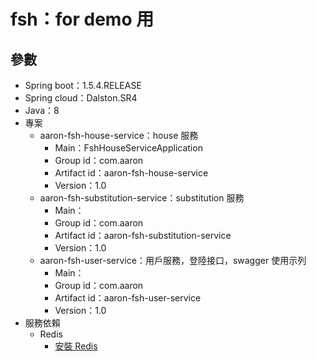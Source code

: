 # fsh：for demo 用

## 參數
- Spring boot：1.5.4.RELEASE
- Spring cloud：Dalston.SR4
- Java：8
- 專案
    - aaron-fsh-house-service：house 服務
        - Main：FshHouseServiceApplication
        - Group id：com.aaron
        - Artifact id：aaron-fsh-house-service
        - Version：1.0
    - aaron-fsh-substitution-service：substitution 服務
        - Main：
        - Group id：com.aaron
        - Artifact id：aaron-fsh-substitution-service
        - Version：1.0
    - aaron-fsh-user-service：用戶服務，登陸接口，swagger 使用示列
        - Main：
        - Group id：com.aaron
        - Artifact id：aaron-fsh-user-service
        - Version：1.0
- 服務依賴
    - Redis
        - [安裝 Redis](../server/Redis)

